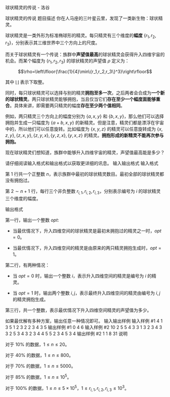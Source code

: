 



球状精灵的传说 - 洛谷














球状精灵的传说
题目描述
你在人马座的三叶星云里，发现了一类新生物：球状精灵。

球状精灵是一类外形为标准椭球形的精灵。每只精灵有三个维度的**幅度** $\{r_1,r_2,r_3\}$，分别表示其三维世界中三个方向上的尺度。

而关于球状精灵有一个传说：族群中**声望值最高**的球状精灵会获得升入四维宇宙的机会。而某个幅度为 $\{r_1,r_2,r_3\}$ 的球状精灵的声望值 $\rho$ 定义为：

$$\rho=\left\lfloor{\frac{1}{4}\min\{r_1,r_2,r_3\}^3}\right\rfloor$$ 

其中 $\left\lfloor\right\rfloor$ 表示下取整。

同时，每只球状精灵可以选择与别的精灵**拥抱至多一次**，之后两者会合成为**一个新的球状精灵**。两只球状精灵能够拥抱，当且仅当它们**存在至少一个幅度面能够重合**。具体来讲，即需要两只精灵的幅度**存在至少两个值相同**。

例如，两只精灵三个方向上的幅度分别为 $\{a,x,y\}$ 和 $\{b,x,y\}$，那么他们可以选择拥抱并生成一只幅度为 $\{a+b,x,y\}$ 的新精灵。但是注意，精灵们都是漂浮在宇宙中的，所以他们可以任意旋转。比如幅度为 $\{x,y,z\}$ 的精灵可以任意旋转成为 $\{x,z,y\},\{z,x,y\},\{z,y,x\},\{y,z,x\},\{y,x,z\}$ 的精灵。**拥抱形成的新精灵不能再次参与拥抱。**

现在球状精灵们想知道，族群中能够升入四维宇宙的精灵，声望值最高能是多少？

请仔细阅读输入格式和输出格式以获取更详细的讯息。
输入输出格式
输入格式

第 $1$ 行共一个正整数 $n$，表示族群中最初的球状精灵数目。最初全部的球状精灵都没有拥抱过。

第 $2\sim n+1$ 行，每行三个非负整数 $r_{i,1},r_{i,2},r_{i,3}$，分别表示编号为 $i$ 的球状精灵三个维度的幅度。

输出格式

第一行，输出一个整数 $opt$:

  - 当最优情况下，升入四维空间的球状精灵是最初未拥抱过的精灵之一时，$opt=0$。

  - 当最优情况下，升入四维空间的精灵是由原来的两只精灵拥抱生成时，$opt=1$。

第二行，有两种情况：

  - 当 $opt=0$ 时，输出一个整数 $i$，表示升入四维空间的精灵是编号为 $i$ 的精灵。

  - 当 $opt=1$ 时，输出两个整数 $i,j$，表示最终升入四维空间的精灵由编号为 $i,j$ 的精灵拥抱生成。

第三行，共一个整数，表示最优情况下升入四维空间精灵的声望值为多少。

如果最优解有多种方案，输出任意一种情况即可。
输入输出样例
输入样例 #1
4
1 3 5
1 2 3
2 2 3
4 3 5
输出样例 #1
0
4
6
输入样例 #2
10
2 5 5
4 3 3
1 3 2
3 4 3
3 2 5
3 4 3
2 3 4
4 5 5
2 3 4
5 3 4
输出样例 #2
1
1 8
31
说明

对于 $10\%$ 的数据，$1\leq n\leq 20$。

对于 $40\%$ 的数据，$1\leq n\leq 800$。

对于 $70\%$ 的数据，$1\leq n\leq 5000$。

对于 $85\%$ 的数据，$1\leq n\leq 10^5$。

对于 $100\%$ 的数据，$1\leq n\leq 5\times 10^5$，$1\leq r_{i,1},r_{i,2},r_{i,3} \leq 10^3$。







